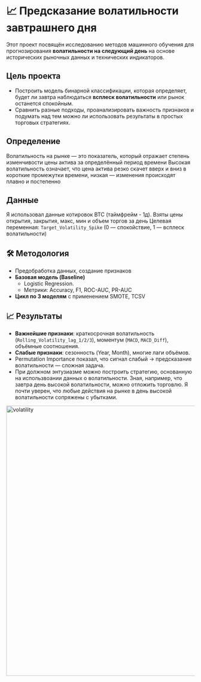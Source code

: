 # 📈 Предсказание волатильности завтрашнего дня

Этот проект посвящён исследованию методов машинного обучения для прогнозирования **волатильности на следующий день** на основе исторических рыночных данных и технических индикаторов. 

##  Цель проекта
- Построить модель бинарной классификации, которая определяет, будет ли завтра наблюдаться **всплеск волатильности**  или рынок останется спокойным.  
- Сравнить разные подходы, проанализировать важность признаков и подумать над тем можно ли использовать результаты в простых торговых стратегиях.

## Определение
 Волатильность на рынке — это показатель, который отражает степень изменчивости цены актива за определённый период времени
 Высокая волатильность означает, что цена актива резко скачет вверх и вниз в короткие промежутки времени, низкая — изменения происходят плавно и постепенно
  
##  Данные
Я использовал данные  котировок BTC (таймфрейм - 1д). Взяты цены открытия, закрытия, макс, мин и объем торгов за день
Целевая переменная: `Target_Volatility_Spike` (0 — спокойствие, 1 — всплеск волатильности)

## 🛠 Методология
- Предобработка данных, создание признаков
- **Базовая модель (Baseline)**  
   - Logistic Regression.  
   - Метрики: Accuracy, F1, ROC-AUC, PR-AUC
- **Цикл по 3 моделям** с применением SMOTE, TCSV

## 📈 Результаты
- **Важнейшие признаки**: краткосрочная волатильность (`Rolling_Volatility_lag_1/2/3`), моментум (`MACD`, `MACD_Diff`), объёмные соотношения.  
- **Слабые признаки**: сезонность (Year, Month), многие лаги объёмов.  
- Permutation Importance показал, что сигнал слабый -> предсказание волатильности — сложная задача.  
- При должном энтузиазме можно построить стратегию, основанную на использвоании данных о волатильности. Зная, например, что завтра день высокой волатильности, можно отложить торговлю. Я почти уверен, что любые действия на рынке в день высокой волатильности сопряжены с убытками.
<img width="1668" height="720" alt="volatility" src="https://github.com/user-attachments/assets/6156a757-7a12-4a3b-910f-b3ad1c87d645" />


